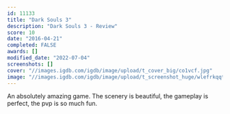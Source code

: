 ```yaml
---
id: 11133
title: "Dark Souls 3"
description: "Dark Souls 3 - Review"
score: 10
date: "2016-04-21"
completed: FALSE
awards: []
modified_date: "2022-07-04"
screenshots: []
cover: "//images.igdb.com/igdb/image/upload/t_cover_big/co1vcf.jpg"
image: "//images.igdb.com/igdb/image/upload/t_screenshot_huge/wlefrkqqtxge3lo81cis.jpg"
---
```

An absolutely amazing game. The scenery is beautiful, the gameplay is perfect, the pvp is so much fun.